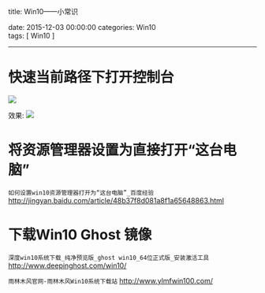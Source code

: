 title: Win10——小常识

date: 2015-12-03 00:00:00
categories: Win10  
tags: [ Win10 ]

---


# 快速当前路径下打开控制台
![]( http://ll-blog.oss-cn-hangzhou.aliyuncs.com/16-3-5/83780706.jpg)
<!--
-->


效果:
![]( http://ll-blog.oss-cn-hangzhou.aliyuncs.com/16-3-5/47052609.jpg)
<!--
-->


#  将资源管理器设置为直接打开“这台电脑”
` 如何设置win10资源管理器打开为“这台电脑”_百度经验 `
http://jingyan.baidu.com/article/48b37f8d081a8f1a65648863.html



# 下载Win10 Ghost  镜像
`深度win10系统下载_纯净预览版_ghost win10_64位正式版_安装激活工具`
http://www.deepinghost.com/win10/


`雨林木风官网-雨林木风Win10系统下载站`
http://www.ylmfwin100.com/


<!-- more -->
